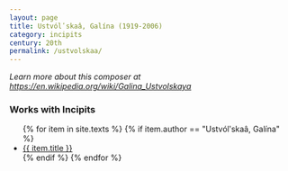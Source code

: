 ```yaml
---
layout: page
title: Ustvólʹskaâ, Galína (1919-2006)
category: incipits
century: 20th
permalink: /ustvolskaa/
---
```

*Learn more about this composer at <a href="https://en.wikipedia.org/wiki/Galina_Ustvolskaya">https://en.wikipedia.org/wiki/Galina_Ustvolskaya</a>*
<br/>

### Works with Incipits
<ul class="texts">
    {% for item in site.texts %}
      {% if item.author == "Ustvólʹskaâ, Galína" %}
          <li class="text-title">
          <a href="{{ site.baseurl }}{{ item.url }}">
        {{ item.title }}
              </a>
    </li>
      {% endif %}
    {% endfor %}
</ul>
